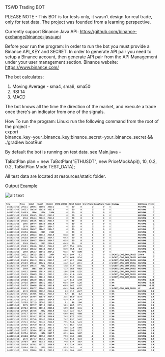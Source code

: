 TSWD Trading BOT

PLEASE NOTE - 
This BOT is for tests only, it wasn't design for real trade, only for test data.
The project was founded from a learning perspective.

Currently support Binance Java API: https://github.com/binance-exchange/binance-java-api

Before your run the program:
In order to run the bot you must provide a Binance API_KEY and SECRET.
In order to generate API pair you need to setup a Binance account, then generate API pair 
from the API Management under your user management section.
Binance website: https://www.binance.com/

The bot calculates:
1. Moving Average - sma4, sma9, sma50
2. RSI 14
3. MACD

The bot knows all the time the direction of the market, and execute a trade once there's an indicator from one of the signals.


How To run the program:
Linux: run the following command from the root of the project -  
    export binance_key=your_binance_key;binance_secret=your_binance_secret && ./gradlew bootRun

By default the bot is running on test data.
see Main.java -

TaBotPlan plan = new TaBotPlan("ETHUSDT", new PriceMockApi(), 10, 0.2, 0.2, TaBotPlan.Mode.TEST_DATA);

All test data are located at resources/static folder.


Output Example

![alt text](https://github.com/dotanraz/tswd-trading-bot/blob/master/output_examples/sma_strategy_chart.png?raw=true)


![alt text](https://github.com/dotanraz/tswd-trading-bot/blob/master/output_examples/data_output.png?raw=true)
